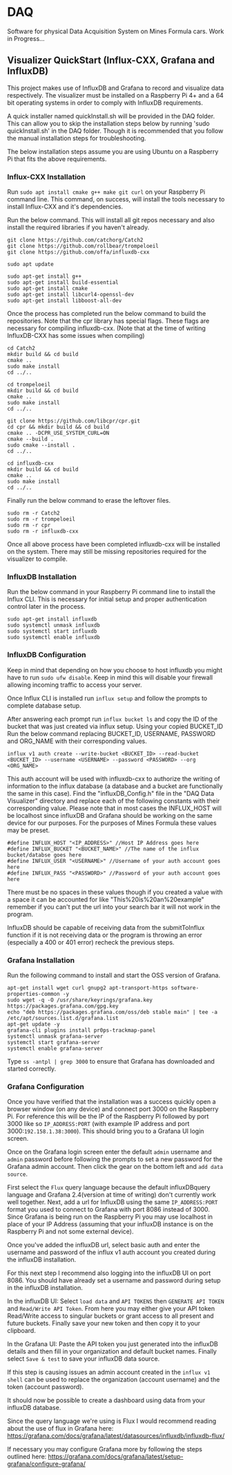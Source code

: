 # DAQ
Software for physical Data Acquisition System on Mines Formula cars. Work in Progress...


## Visualizer QuickStart (Influx-CXX, Grafana and InfluxDB)

This project makes use of InfluxDB and Grafana to record and visualize data respectively. The visualizer must be installed on a Raspberry Pi 4+ and a 64 bit operating systems in order to comply with InfluxDB requirements. 

A quick installer named quickInstall.sh will be provided in the DAQ folder. This can allow you to skip the installation steps below by running 'sudo quickInstall.sh' in the DAQ folder. Though it is recommended that you follow the manual installation steps for troubleshooting.

The below installation steps assume you are using Ubuntu on a Raspberry Pi that fits the above requirements.


### Influx-CXX Installation

Run `sudo apt install cmake g++ make git curl` on your Raspberry Pi command line. This command, on success, will install the tools necessary to install Influx-CXX and it's dependencies.

Run the below command. This will install all git repos necessary and also install the required libraries if you haven't already.

```
git clone https://github.com/catchorg/Catch2
git clone https://github.com/rollbear/trompeloeil
git clone https://github.com/offa/influxdb-cxx

sudo apt update

sudo apt-get install g++
sudo apt-get install build-essential
sudo apt-get install cmake
sudo apt-get install libcurl4-openssl-dev
sudo apt-get install libboost-all-dev
```

Once the process has completed run the below command to build the repositories. Note that the cpr library has special flags. These flags are necessary for compiling influxdb-cxx. (Note that at the time of writing InfluxDB-CXX has some issues when compiling)

```
cd Catch2
mkdir build && cd build
cmake ..
sudo make install
cd ../..

cd trompeloeil
mkdir build && cd build
cmake ..
sudo make install
cd ../..

git clone https://github.com/libcpr/cpr.git
cd cpr && mkdir build && cd build
cmake .. -DCPR_USE_SYSTEM_CURL=ON
cmake --build .
sudo cmake --install .
cd ../..

cd influxdb-cxx
mkdir build && cd build
cmake ..
sudo make install
cd ../..
```

Finally run the below command to erase the leftover files.

```
sudo rm -r Catch2
sudo rm -r trompeloeil
sudo rm -r cpr
sudo rm -r influxdb-cxx
```

Once all above process have been completed influxdb-cxx will be installed on the system. There may still be missing repositories required for the visualizer to compile.



### InfluxDB Installation

Run the below command in your Raspberry Pi command line to install the Influx CLI. This is necessary for initial setup and proper authentication control later in the process.

```
sudo apt-get install influxdb
sudo systemctl unmask influxdb
sudo systemctl start influxdb
sudo systemctl enable influxdb
```

### InfluxDB Configuration

Keep in mind that depending on how you choose to host influxdb you might have to run `sudo ufw disable`. Keep in mind this will disable your firewall allowing incoming traffic to access your server.

Once Influx CLI is installed run `influx setup` and follow the prompts to complete database setup.

After answering each prompt run `influx bucket ls` and copy the ID of the bucket that was just created via influx setup. Using your copied BUCKET_ID Run the below command replacing BUCKET_ID, USERNAME, PASSWORD and ORG_NAME with their corresponding values.
```
influx v1 auth create --write-bucket <BUCKET_ID> --read-bucket <BUCKET_ID> --username <USERNAME> --password <PASSWORD> --org <ORG_NAME>
```

This auth account will be used with influxdb-cxx to authorize the writing of information to the influx database (a database and a bucket are functionally the same in this case). Find the "influxDB_Config.h" file in the "DAQ Data Visualizer" directory and replace each of the following constants with their corresponding value. Please note that in most cases the INFLUX_HOST will be localhost since influxDB and Grafana should be working on the same device for our purposes. For the purposes of Mines Formula these values may be preset.

```
#define INFLUX_HOST "<IP_ADDRESS>" //Host IP Address goes here
#define INFLUX_BUCKET "<BUCKET_NAME>" //The name of the influx bucket/databse goes here
#define INFLUX_USER "<USERNAME>" //Username of your auth account goes here
#define INFLUX_PASS "<PASSWORD>" //Password of your auth account goes here
```

There must be no spaces in these values though if you created a value with a space it can be accounted for like "This%20is%20an%20example" remember if you can't put the url into your search bar it will not work in the program.

InfluxDB should be capable of receiving data from the submitToInflux function if it is not receiving data or the program is throwing an error (especially a 400 or 401 error) recheck the previous steps.


### Grafana Installation

Run the following command to install and start the OSS version of Grafana.
```
apt-get install wget curl gnupg2 apt-transport-https software-properties-common -y
sudo wget -q -O /usr/share/keyrings/grafana.key https://packages.grafana.com/gpg.key
echo "deb https://packages.grafana.com/oss/deb stable main" | tee -a /etc/apt/sources.list.d/grafana.list
apt-get update -y
grafana-cli plugins install pr0ps-trackmap-panel
systemctl unmask grafana-server
systemctl start grafana-server
systemctl enable grafana-server
```

Type `ss -antpl | grep 3000` to ensure that Grafana has downloaded and started correctly.


### Grafana Configuration

Once you have verified that the installation was a success quickly open a browser window (on any device) and connect port 3000 on the Raspberry Pi. For reference this will be the IP of the Raspberry Pi followed by port 3000 like so `IP_ADDRESS:PORT` (with example IP address and port 3000:`192.158.1.38:3000`). This should bring you to a Grafana UI login screen.

Once on the Grafana login screen enter the default `admin` username and `admin` password before following the prompts to set a new password for the Grafana admin account. Then click the gear on the bottom left and `add data source`. 

First select the `Flux` query language because the default influxDBquery language and Grafana 2.4(version at time of writing) don't currently work well together. Next, add a url for InfluxDB using the same `IP_ADDRESS:PORT` format you used to connect to Grafana with port 8086 instead of 3000. Since Grafana is being run on the Raspberry Pi you may use localhost in place of your IP Address (assuming that your influxDB instance is on the Raspberry Pi and not some external device). 

Once you've added the influxDB url, select basic auth and enter the username and password of the influx v1 auth account you created during the influxDB installation. 

For this next step I recommend also logging into the influxDB UI on port 8086. You should have already set a username and password during setup in the influxDB installation.

In the influxDB UI: Select `load data` and `API TOKENS` then `GENERATE API TOKEN` and `Read/Write API Token`. From here you may either give your API token Read/Write access to singular buckets or grant access to all present and future buckets. Finally save your new token and then copy it to your clipboard.

In the Grafana UI: Paste the API token you just generated into the influxDB details and then fill in your organization and default bucket names. Finally select `Save & test` to save your influxDB data source.

If this step is causing issues an admin account created in the `influx v1 shell` can be used to replace the organization (account username) and the token (account password).

It should now be possible to create a dashboard using data from your influxDB database. 

Since the query language we're using is Flux I would recommend reading about the use of flux in Grafana here: https://grafana.com/docs/grafana/latest/datasources/influxdb/influxdb-flux/

If necessary you may configure Grafana more by following the steps outlined here: https://grafana.com/docs/grafana/latest/setup-grafana/configure-grafana/

